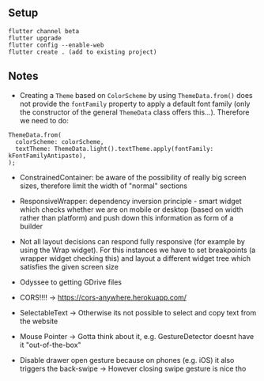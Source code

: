 ## Setup

```
flutter channel beta
flutter upgrade
flutter config --enable-web
flutter create . (add to existing project)
```

## Notes

- Creating a `Theme` based on `ColorScheme` by using `ThemeData.from()` does not provide the `fontFamily` property to apply a default font family (only the constructor of the general `ThemeData` class offers this...). Therefore we need to do:

```
ThemeData.from(
  colorScheme: colorScheme,
  textTheme: ThemeData.light().textTheme.apply(fontFamily: kFontFamilyAntipasto),
);
```

- ConstrainedContainer: be aware of the possibility of really big screen sizes, therefore limit the width of "normal" sections
- ResponsiveWrapper: dependency inversion principle - smart widget which checks whether we are on mobile or desktop (based on width rather than platform) and push down this information as form of a builder
- Not all layout decisions can respond fully responsive (for example by using the Wrap widget). For this instances we have to set breakpoints (a wrapper widget checking this) and layout a different widget tree which satisfies the given screen size

- Odyssee to getting GDrive files

- CORS!!!! -> https://cors-anywhere.herokuapp.com/

- SelectableText -> Otherwise its not possible to select and copy text from the website

- Mouse Pointer -> Gotta think about it, e.g. GestureDetector doesnt have it "out-of-the-box"

- Disable drawer open gesture because on phones (e.g. iOS) it also triggers the back-swipe -> However closing swipe gesture is nice tho